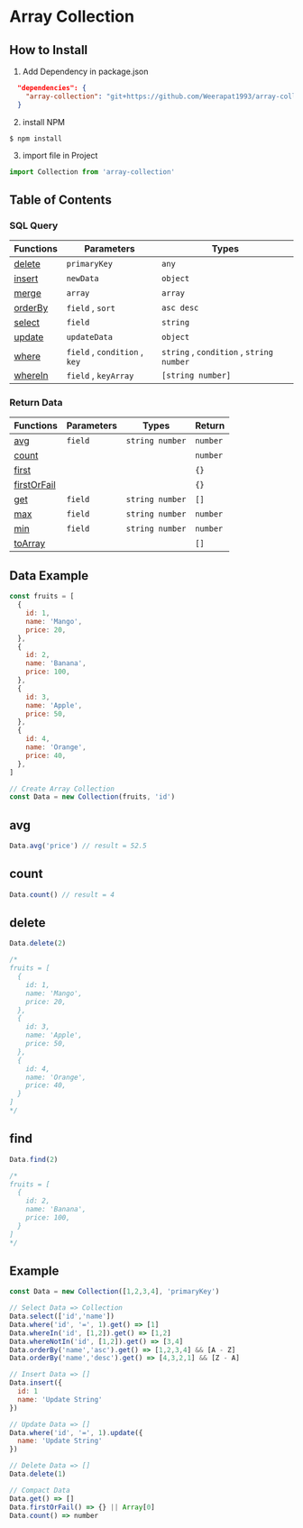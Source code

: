 # Array Collection

## How to Install

1. Add Dependency in package.json
```json
  "dependencies": {
    "array-collection": "git+https://github.com/Weerapat1993/array-collection.git",
  }
```

2. install NPM
```linux
$ npm install
```

3. import file in Project
```javascript
import Collection from 'array-collection'
```

## Table of Contents

### SQL Query

|Functions|Parameters|Types
|---|---|---|
|[delete](#delete)|`primaryKey`|`any`|
|[insert](#insert)|`newData`|`object`|
|[merge](#merge)|`array`|`array`|
|[orderBy](#orderBy)|`field` , `sort`|`asc desc`|
|[select](#select)|`field`|`string`|
|[update](#update)|`updateData`|`object`|
|[where](#where)|`field` , `condition` , `key`|`string` , `condition` , `string number`|
|[whereIn](#whereIn)|`field` , `keyArray`|`[string number]`|

### Return Data 

|Functions|Parameters|Types|Return|
|---|---|---|---|
|[avg](#avg)                |`field`|`string number`|`number`|
|[count](#count)            |   ||`number`|
|[first](#first)            |   ||`{}`|
|[firstOrFail](#firstOrFail)|   ||`{}`|
|[get](#get)                |`field`|`string number`|`[]`|
|[max](#max)                |`field`|`string number`|`number`|
|[min](#min)                |`field`|`string number`|`number`|
|[toArray](#toArray)        |   ||`[]`|

## Data Example
```javascript
const fruits = [
  {
    id: 1,
    name: 'Mango',
    price: 20,
  },
  {
    id: 2,
    name: 'Banana',
    price: 100,
  },
  {
    id: 3,
    name: 'Apple',
    price: 50,
  },
  {
    id: 4,
    name: 'Orange',
    price: 40,
  },
]

// Create Array Collection
const Data = new Collection(fruits, 'id')
```


## avg
```javascript
Data.avg('price') // result = 52.5
```

## count
```javascript
Data.count() // result = 4
```

## delete
```javascript
Data.delete(2)

/*
fruits = [
  {
    id: 1,
    name: 'Mango',
    price: 20,
  },
  {
    id: 3,
    name: 'Apple',
    price: 50,
  },
  {
    id: 4,
    name: 'Orange',
    price: 40,
  }
]
*/
```

## find
```javascript
Data.find(2)

/*
fruits = [
  {
    id: 2,
    name: 'Banana',
    price: 100,
  }
]
*/
```


## Example
```javascript
const Data = new Collection([1,2,3,4], 'primaryKey')

// Select Data => Collection
Data.select(['id','name'])
Data.where('id', '=', 1).get() => [1]
Data.whereIn('id', [1,2]).get() => [1,2]
Data.whereNotIn('id', [1,2]).get() => [3,4]
Data.orderBy('name','asc').get() => [1,2,3,4] && [A - Z]
Data.orderBy('name','desc').get() => [4,3,2,1] && [Z - A]

// Insert Data => []
Data.insert({
  id: 1
  name: 'Update String'
})

// Update Data => []
Data.where('id', '=', 1).update({
  name: 'Update String'
})

// Delete Data => []
Data.delete(1)

// Compact Data
Data.get() => []
Data.firstOrFail() => {} || Array[0]
Data.count() => number
```
